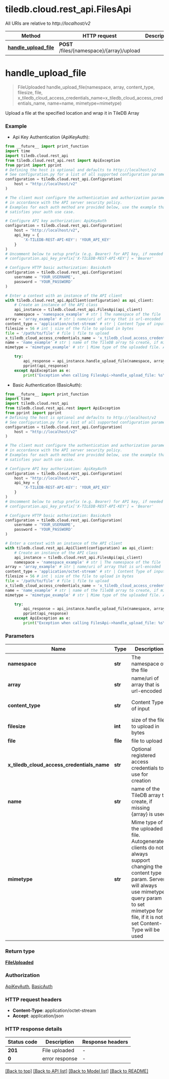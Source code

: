 # tiledb.cloud.rest_api.FilesApi

All URIs are relative to *http://localhost/v2*

Method | HTTP request | Description
------------- | ------------- | -------------
[**handle_upload_file**](FilesApi.md#handle_upload_file) | **POST** /files/{namespace}/{array}/upload | 


# **handle_upload_file**
> FileUploaded handle_upload_file(namespace, array, content_type, filesize, file, x_tiledb_cloud_access_credentials_name=x_tiledb_cloud_access_credentials_name, name=name, mimetype=mimetype)



Upload a file at the specified location and wrap it in TileDB Array

### Example

* Api Key Authentication (ApiKeyAuth):
```python
from __future__ import print_function
import time
import tiledb.cloud.rest_api
from tiledb.cloud.rest_api.rest import ApiException
from pprint import pprint
# Defining the host is optional and defaults to http://localhost/v2
# See configuration.py for a list of all supported configuration parameters.
configuration = tiledb.cloud.rest_api.Configuration(
    host = "http://localhost/v2"
)

# The client must configure the authentication and authorization parameters
# in accordance with the API server security policy.
# Examples for each auth method are provided below, use the example that
# satisfies your auth use case.

# Configure API key authorization: ApiKeyAuth
configuration = tiledb.cloud.rest_api.Configuration(
    host = "http://localhost/v2",
    api_key = {
        'X-TILEDB-REST-API-KEY': 'YOUR_API_KEY'
    }
)
# Uncomment below to setup prefix (e.g. Bearer) for API key, if needed
# configuration.api_key_prefix['X-TILEDB-REST-API-KEY'] = 'Bearer'

# Configure HTTP basic authorization: BasicAuth
configuration = tiledb.cloud.rest_api.Configuration(
    username = 'YOUR_USERNAME',
    password = 'YOUR_PASSWORD'
)

# Enter a context with an instance of the API client
with tiledb.cloud.rest_api.ApiClient(configuration) as api_client:
    # Create an instance of the API class
    api_instance = tiledb.cloud.rest_api.FilesApi(api_client)
    namespace = 'namespace_example' # str | The namespace of the file
array = 'array_example' # str | name/uri of array that is url-encoded
content_type = 'application/octet-stream' # str | Content Type of input (default to 'application/octet-stream')
filesize = 56 # int | size of the file to upload in bytes
file = '/path/to/file' # file | file to upload
x_tiledb_cloud_access_credentials_name = 'x_tiledb_cloud_access_credentials_name_example' # str | Optional registered access credentials to use for creation (optional)
name = 'name_example' # str | name of the TileDB array to create, if missing {array} is used (optional)
mimetype = 'mimetype_example' # str | Mime type of the uploaded file. Autogenerated clients do not always support changing the content type param. Server will always use mimetype query param to set mimetype for file, if it is not set Content-Type will be used  (optional)

    try:
        api_response = api_instance.handle_upload_file(namespace, array, content_type, filesize, file, x_tiledb_cloud_access_credentials_name=x_tiledb_cloud_access_credentials_name, name=name, mimetype=mimetype)
        pprint(api_response)
    except ApiException as e:
        print("Exception when calling FilesApi->handle_upload_file: %s\n" % e)
```

* Basic Authentication (BasicAuth):
```python
from __future__ import print_function
import time
import tiledb.cloud.rest_api
from tiledb.cloud.rest_api.rest import ApiException
from pprint import pprint
# Defining the host is optional and defaults to http://localhost/v2
# See configuration.py for a list of all supported configuration parameters.
configuration = tiledb.cloud.rest_api.Configuration(
    host = "http://localhost/v2"
)

# The client must configure the authentication and authorization parameters
# in accordance with the API server security policy.
# Examples for each auth method are provided below, use the example that
# satisfies your auth use case.

# Configure API key authorization: ApiKeyAuth
configuration = tiledb.cloud.rest_api.Configuration(
    host = "http://localhost/v2",
    api_key = {
        'X-TILEDB-REST-API-KEY': 'YOUR_API_KEY'
    }
)
# Uncomment below to setup prefix (e.g. Bearer) for API key, if needed
# configuration.api_key_prefix['X-TILEDB-REST-API-KEY'] = 'Bearer'

# Configure HTTP basic authorization: BasicAuth
configuration = tiledb.cloud.rest_api.Configuration(
    username = 'YOUR_USERNAME',
    password = 'YOUR_PASSWORD'
)

# Enter a context with an instance of the API client
with tiledb.cloud.rest_api.ApiClient(configuration) as api_client:
    # Create an instance of the API class
    api_instance = tiledb.cloud.rest_api.FilesApi(api_client)
    namespace = 'namespace_example' # str | The namespace of the file
array = 'array_example' # str | name/uri of array that is url-encoded
content_type = 'application/octet-stream' # str | Content Type of input (default to 'application/octet-stream')
filesize = 56 # int | size of the file to upload in bytes
file = '/path/to/file' # file | file to upload
x_tiledb_cloud_access_credentials_name = 'x_tiledb_cloud_access_credentials_name_example' # str | Optional registered access credentials to use for creation (optional)
name = 'name_example' # str | name of the TileDB array to create, if missing {array} is used (optional)
mimetype = 'mimetype_example' # str | Mime type of the uploaded file. Autogenerated clients do not always support changing the content type param. Server will always use mimetype query param to set mimetype for file, if it is not set Content-Type will be used  (optional)

    try:
        api_response = api_instance.handle_upload_file(namespace, array, content_type, filesize, file, x_tiledb_cloud_access_credentials_name=x_tiledb_cloud_access_credentials_name, name=name, mimetype=mimetype)
        pprint(api_response)
    except ApiException as e:
        print("Exception when calling FilesApi->handle_upload_file: %s\n" % e)
```

### Parameters

Name | Type | Description  | Notes
------------- | ------------- | ------------- | -------------
 **namespace** | **str**| The namespace of the file | 
 **array** | **str**| name/uri of array that is url-encoded | 
 **content_type** | **str**| Content Type of input | [default to &#39;application/octet-stream&#39;]
 **filesize** | **int**| size of the file to upload in bytes | 
 **file** | **file**| file to upload | 
 **x_tiledb_cloud_access_credentials_name** | **str**| Optional registered access credentials to use for creation | [optional] 
 **name** | **str**| name of the TileDB array to create, if missing {array} is used | [optional] 
 **mimetype** | **str**| Mime type of the uploaded file. Autogenerated clients do not always support changing the content type param. Server will always use mimetype query param to set mimetype for file, if it is not set Content-Type will be used  | [optional] 

### Return type

[**FileUploaded**](FileUploaded.md)

### Authorization

[ApiKeyAuth](../README.md#ApiKeyAuth), [BasicAuth](../README.md#BasicAuth)

### HTTP request headers

 - **Content-Type**: application/octet-stream
 - **Accept**: application/json

### HTTP response details
| Status code | Description | Response headers |
|-------------|-------------|------------------|
**201** | File uploaded |  -  |
**0** | error response |  -  |

[[Back to top]](#) [[Back to API list]](../README.md#documentation-for-api-endpoints) [[Back to Model list]](../README.md#documentation-for-models) [[Back to README]](../README.md)


